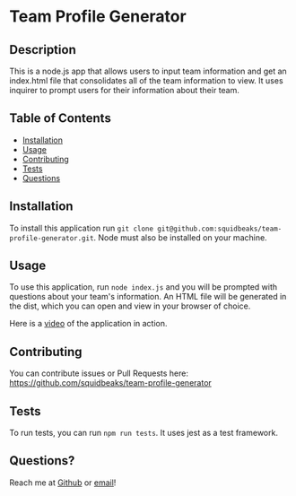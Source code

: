 # Team Profile Generator

  ## Description
  This is a node.js app that allows users to input team information and get an index.html file that consolidates all of the team information to view. It uses inquirer to prompt users for their information about their team.

  ## Table of Contents

  * [Installation](#installation)
  * [Usage](#usage)
  * [Contributing](#contributing)
  * [Tests](#tests)
  * [Questions](#questions)

  ## Installation
  To install this application run `git clone git@github.com:squidbeaks/team-profile-generator.git`. Node must also be installed on your machine.

  ## Usage
  To use this application, run `node index.js` and you will be prompted with questions about your team's information. An HTML file will be generated in the dist, which you can open and view in your browser of choice.
  
  Here is a [video](https://drive.google.com/file/d/1b940dgXSNyUbhbSVcRv44OoIWXns_BNA/view) of the application in action.

  ## Contributing
  You can contribute issues or Pull Requests here: https://github.com/squidbeaks/team-profile-generator

  ## Tests
  To run tests, you can run `npm run tests`. It uses jest as a test framework.

  ## Questions?
  Reach me at [Github](https://github.com/squidbeaks) or [email](leahsigridrussell@gmail.com)!
